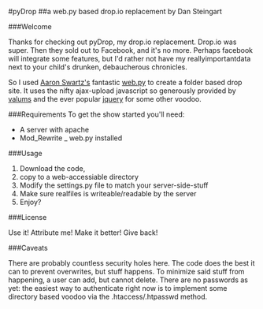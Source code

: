 #pyDrop
##a web.py based drop.io replacement
by Dan Steingart

###Welcome

Thanks for checking out pyDrop, my drop.io replacement.  Drop.io was super.  Then they sold out to Facebook, and it's no more.  Perhaps facebook will integrate some features, but I'd rather not have my reallyimportantdata next to your child's drunken, debaucherous chronicles.  

So I used [Aaron Swartz's](http://www.aaronsw.com/) fantastic [web.py](http://webpy.org) to create a folder based drop site.  It uses the nifty ajax-upload javascript so generously provided by [valums](http://valums.com/ajax-upload/) and the ever popular [jquery]() for some other voodoo.  

###Requirements
To get the show started you'll need:

- A server with apache
- Mod_Rewrite
_ web.py installed

###Usage

1. Download the code, 
2. copy to a web-accessiable directory
3. Modify the settings.py file to match your server-side-stuff
4. Make sure realfiles is writeable/readable by the server
5. Enjoy?

###License

Use it!  Attribute me!  Make it better!  Give back!

###Caveats

There are probably countless security holes here.  The code does the best it can to prevent overwrites, but stuff happens.  To minimize said stuff from happening, a user can add, but cannot delete.  There are no passwords as yet: the easiest way to authenticate right now is to implement some directory based voodoo via the .htaccess/.htpasswd method.